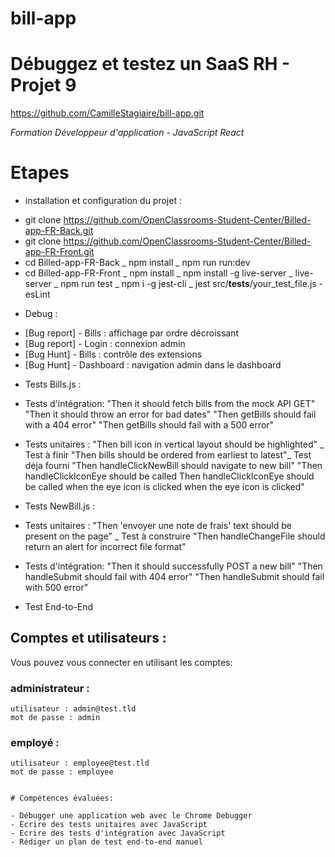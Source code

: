 # bill-app

# Débuggez et testez un SaaS RH - Projet 9
https://github.com/CamilleStagiaire/bill-app.git

*Formation Développeur d'application - JavaScript React*

# Etapes
* installation et configuration du projet :
- git clone https://github.com/OpenClassrooms-Student-Center/Billed-app-FR-Back.git
- git clone https://github.com/OpenClassrooms-Student-Center/Billed-app-FR-Front.git
- cd Billed-app-FR-Back
    _ npm install
    _ npm run run:dev
- cd Billed-app-FR-Front
    _ npm install
    _ npm install -g live-server
    _ live-server
    _ npm run test
    _ npm i -g jest-cli
    _ jest src/__tests__/your_test_file.js
-esLint

* Debug :
- [Bug report] - Bills : affichage par ordre décroissant
- [Bug report] - Login : connexion admin
- [Bug Hunt] - Bills : contrôle des extensions
- [Bug Hunt] - Dashboard : navigation admin dans le dashboard

* Tests Bills.js :
- Tests d'intégration:
    "Then it should fetch bills from the mock API GET"
    "Then it should throw an error for bad dates"
    "Then getBills should fail with a 404 error"
    "Then getBills should fail with a 500 error"

- Tests unitaires :
    "Then bill icon in vertical layout should be highlighted" _ Test à finir
    "Then bills should be ordered from earliest to latest"_ Test déja fourni
    "Then handleClickNewBill should navigate to new bill"
    "Then handleClickIconEye should be called Then handleClickIconEye should be called when the eye icon is clicked when the eye icon is clicked"
 

* Tests NewBill.js :
- Tests unitaires :
    "Then 'envoyer une note de frais' text should be present on the page" _ Test à construire
    "Then handleChangeFile should return an alert for incorrect file format"

- Tests d'intégration:
    "Then it should successfully POST a new bill"
    "Then handleSubmit should fail with 404 error"
    "Then handleSubmit should fail with 500 error"

* Test End-to-End

## Comptes et utilisateurs :

Vous pouvez vous connecter en utilisant les comptes:

### administrateur : 
```
utilisateur : admin@test.tld 
mot de passe : admin
```
### employé :
```
utilisateur : employee@test.tld
mot de passe : employee


# Compétences évaluées:

- Débugger une application web avec le Chrome Debugger
- Ecrire des tests unitaires avec JavaScript
- Ecrire des tests d'intégration avec JavaScript
- Rédiger un plan de test end-to-end manuel